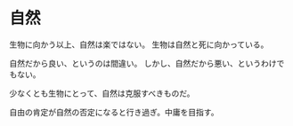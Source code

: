 # 自然

生物に向かう以上、自然は楽ではない。
生物は自然と死に向かっている。

自然だから良い、というのは間違い。
しかし、自然だから悪い、というわけでもない。

少なくとも生物にとって、自然は克服すべきものだ。

自由の肯定が自然の否定になると行き過ぎ。中庸を目指す。
